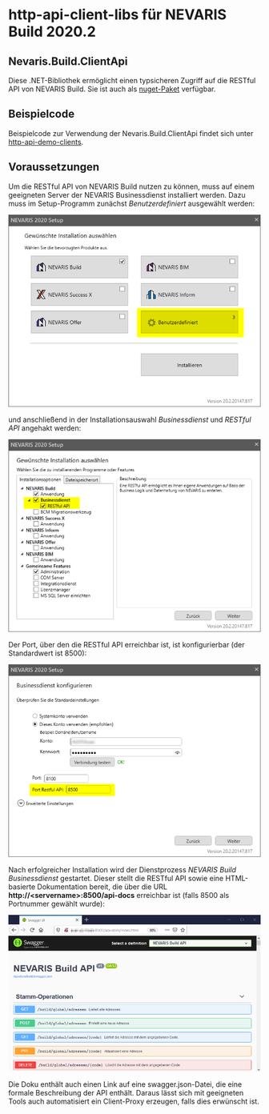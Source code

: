 # http-api-client-libs für NEVARIS Build 2020.2

## Nevaris.Build.ClientApi

Diese .NET-Bibliothek ermöglicht einen typsicheren Zugriff auf die RESTful API von NEVARIS Build. Sie ist auch als [nuget-Paket](https://www.nuget.org/packages/Nevaris.Build.ClientApi/) verfügbar.

## Beispielcode ##

Beispielcode zur Verwendung der Nevaris.Build.ClientApi findet sich unter [http-api-demo-clients](https://github.com/NEVARISBausoftwareGmbH/http-api-demo-clients).

## Voraussetzungen ##

Um die RESTful API von NEVARIS Build nutzen zu können, muss auf einem geeigneten Server der NEVARIS Businessdienst installiert werden. Dazu muss im Setup-Programm zunächst _Benutzerdefiniert_ ausgewählt werden:

![SetupBenutzerdefiniert](Docs/SetupBenutzerdefiniert.png)

und anschließend in der Installationsauswahl _Businessdienst_ und _RESTful API_ angehakt werden:

![SetupAuswahl](Docs/SetupAuswahl.png)

Der Port, über den die RESTful API erreichbar ist, ist konfigurierbar (der Standardwert ist 8500):

![SetupBusinessdienstKonfiguration](Docs/SetupBusinessdienstKonfiguration.png)

Nach erfolgreicher Installation wird der Dienstprozess _NEVARIS Build Businessdienst_ gestartet. Dieser stellt die RESTful API sowie eine HTML-basierte Dokumentation bereit, die über die URL **http://\<servername\>:8500/api-docs** erreichbar ist (falls 8500 als Portnummer gewählt wurde):

![SwaggerDoku](Docs/SwaggerDoku.png)

Die Doku enthält auch einen Link auf eine swagger.json-Datei, die eine formale Beschreibung der API enthält. Daraus lässt sich mit geeigneten Tools auch automatisiert ein Client-Proxy erzeugen, falls dies erwünscht ist.
